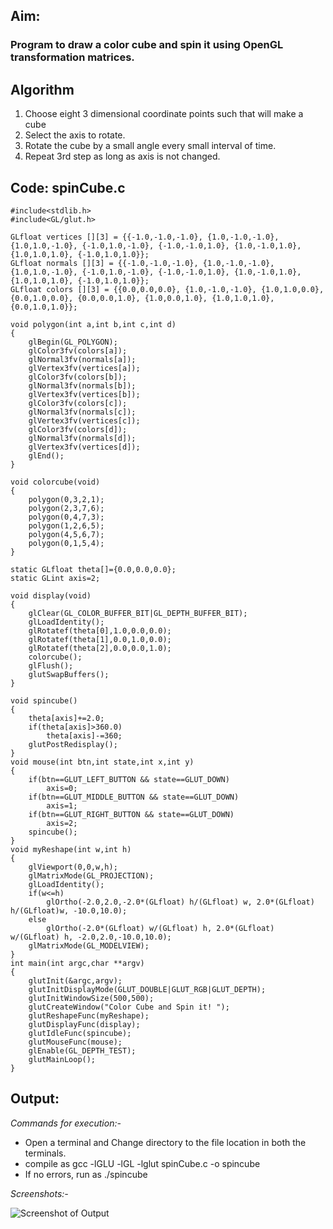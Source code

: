 ## Aim: 
### Program to draw a color cube and spin it using OpenGL transformation matrices.

## Algorithm
1. Choose eight 3 dimensional coordinate points such that will make a cube
2. Select the axis to rotate.
3. Rotate the cube by a small angle every small interval of time.
4. Repeat 3rd step as long as axis is not changed.

## Code: spinCube.c
	#include<stdlib.h>
	#include<GL/glut.h>

	GLfloat vertices [][3] = {{-1.0,-1.0,-1.0}, {1.0,-1.0,-1.0}, {1.0,1.0,-1.0}, {-1.0,1.0,-1.0}, {-1.0,-1.0,1.0}, {1.0,-1.0,1.0}, {1.0,1.0,1.0}, {-1.0,1.0,1.0}};
	GLfloat normals [][3] = {{-1.0,-1.0,-1.0}, {1.0,-1.0,-1.0}, {1.0,1.0,-1.0}, {-1.0,1.0,-1.0}, {-1.0,-1.0,1.0}, {1.0,-1.0,1.0}, {1.0,1.0,1.0}, {-1.0,1.0,1.0}};
	GLfloat colors [][3] = {{0.0,0.0,0.0}, {1.0,-1.0,-1.0}, {1.0,1.0,0.0}, {0.0,1.0,0.0}, {0.0,0.0,1.0}, {1.0,0.0,1.0}, {1.0,1.0,1.0}, {0.0,1.0,1.0}};

	void polygon(int a,int b,int c,int d)
	{
		glBegin(GL_POLYGON);
		glColor3fv(colors[a]);
		glNormal3fv(normals[a]);
		glVertex3fv(vertices[a]);
		glColor3fv(colors[b]);
		glNormal3fv(normals[b]);
		glVertex3fv(vertices[b]);
		glColor3fv(colors[c]);
		glNormal3fv(normals[c]);
		glVertex3fv(vertices[c]);
		glColor3fv(colors[d]);
		glNormal3fv(normals[d]);
		glVertex3fv(vertices[d]);
		glEnd();
	}

	void colorcube(void)
	{
		polygon(0,3,2,1);
		polygon(2,3,7,6);
		polygon(0,4,7,3);
		polygon(1,2,6,5);
		polygon(4,5,6,7);
		polygon(0,1,5,4);
	}

	static GLfloat theta[]={0.0,0.0,0.0};
	static GLint axis=2;

	void display(void)
	{
		glClear(GL_COLOR_BUFFER_BIT|GL_DEPTH_BUFFER_BIT);
		glLoadIdentity();
		glRotatef(theta[0],1.0,0.0,0.0);
		glRotatef(theta[1],0.0,1.0,0.0);
		glRotatef(theta[2],0.0,0.0,1.0);
		colorcube();
		glFlush();
		glutSwapBuffers();
	}

	void spincube()
	{
		theta[axis]+=2.0;
		if(theta[axis]>360.0)
			theta[axis]-=360;
		glutPostRedisplay();
	}
	void mouse(int btn,int state,int x,int y)
	{
		if(btn==GLUT_LEFT_BUTTON && state==GLUT_DOWN)
			axis=0;
		if(btn==GLUT_MIDDLE_BUTTON && state==GLUT_DOWN)
			axis=1;
		if(btn==GLUT_RIGHT_BUTTON && state==GLUT_DOWN)
			axis=2;
		spincube();
	}
	void myReshape(int w,int h)
	{
		glViewport(0,0,w,h);
		glMatrixMode(GL_PROJECTION);
		glLoadIdentity();
		if(w<=h)
			glOrtho(-2.0,2.0,-2.0*(GLfloat) h/(GLfloat) w, 2.0*(GLfloat) h/(GLfloat)w, -10.0,10.0);
		else
			glOrtho(-2.0*(GLfloat) w/(GLfloat) h, 2.0*(GLfloat) w/(GLfloat) h, -2.0,2.0,-10.0,10.0);
		glMatrixMode(GL_MODELVIEW);
	}
	int main(int argc,char **argv)
	{
		glutInit(&argc,argv);
		glutInitDisplayMode(GLUT_DOUBLE|GLUT_RGB|GLUT_DEPTH);
		glutInitWindowSize(500,500);
		glutCreateWindow("Color Cube and Spin it! ");
		glutReshapeFunc(myReshape);
		glutDisplayFunc(display);
		glutIdleFunc(spincube);
		glutMouseFunc(mouse);
		glEnable(GL_DEPTH_TEST);
		glutMainLoop();
	}

## Output:
*Commands for execution:-*

* Open a terminal and Change directory to the file location in both the terminals.
* compile as gcc -lGLU -lGL -lglut spinCube.c -o spincube
* If no errors, run as ./spincube

*Screenshots:-*

![Screenshot of Output](spincube.png) 	